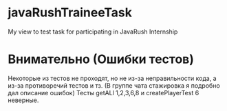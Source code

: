 # javaRushTraineeTask
My view to test task for  participating in JavaRush Internship

# Внимательно (Ошибки тестов)
Некоторые из тестов не проходят, но не из-за неправильности кода, а из-за противоречий тестов и тз. 
(В группе чата стажировка я подробно дал описание ошибок)
Тесты getALl 1,2,3,6,8 и createPlayerTest 6 неверные. 
